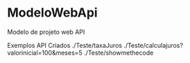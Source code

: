 # ModeloWebApi
Modelo de projeto web API

Exemplos API Criados
./Teste/taxaJuros
./Teste/calculajuros?valorinicial=100&meses=5
./Teste/showmethecode